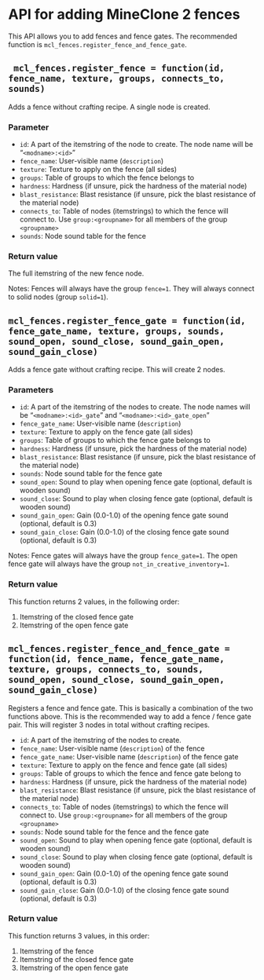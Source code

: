 # API for adding MineClone 2 fences
This API allows you to add fences and fence gates.
The recommended function is `mcl_fences.register_fence_and_fence_gate`.

## ` mcl_fences.register_fence = function(id, fence_name, texture, groups, connects_to, sounds)`
Adds a fence without crafting recipe. A single node is created.

### Parameter
* `id`: A part of the itemstring of the node to create. The node name will be “`<modname>:<id>`”
* `fence_name`: User-visible name (`description`)
* `texture`: Texture to apply on the fence (all sides)
* `groups`: Table of groups to which the fence belongs to
* `hardness`: Hardness (if unsure, pick the hardness of the material node)
* `blast_resistance`: Blast resistance (if unsure, pick the blast resistance of the material node)
* `connects_to`: Table of nodes (itemstrings) to which the fence will connect to. Use `group:<groupname>` for all members of the group `<groupname>`
* `sounds`: Node sound table for the fence

### Return value
The full itemstring of the new fence node.

Notes: Fences will always have the group `fence=1`. They will always connect to solid nodes (group `solid=1`).

## `mcl_fences.register_fence_gate = function(id, fence_gate_name, texture, groups, sounds, sound_open, sound_close, sound_gain_open, sound_gain_close)`
Adds a fence gate without crafting recipe. This will create 2 nodes.

### Parameters
* `id`: A part of the itemstring of the nodes to create. The node names will be “`<modname>:<id>_gate`” and “`<modname>:<id>_gate_open`”
* `fence_gate_name`: User-visible name (`description`)
* `texture`: Texture to apply on the fence gate (all sides)
* `groups`: Table of groups to which the fence gate belongs to
* `hardness`: Hardness (if unsure, pick the hardness of the material node)
* `blast_resistance`: Blast resistance (if unsure, pick the blast resistance of the material node)
* `sounds`: Node sound table for the fence gate
* `sound_open`: Sound to play when opening fence gate (optional, default is wooden sound)
* `sound_close`: Sound to play when closing fence gate (optional, default is wooden sound)
* `sound_gain_open`: Gain (0.0-1.0) of the opening fence gate sound (optional, default is 0.3)
* `sound_gain_close`: Gain (0.0-1.0) of the closing fence gate sound (optional, default is 0.3)

Notes: Fence gates will always have the group `fence_gate=1`. The open fence gate will always have the group `not_in_creative_inventory=1`.

### Return value
This function returns 2 values, in the following order:

1. Itemstring of the closed fence gate
2. Itemstring of the open fence gate

## `mcl_fences.register_fence_and_fence_gate = function(id, fence_name, fence_gate_name, texture, groups, connects_to, sounds, sound_open, sound_close, sound_gain_open, sound_gain_close)`
Registers a fence and fence gate. This is basically a combination of the two functions above. This is the recommended way to add a fence / fence gate pair.
This will register 3 nodes in total without crafting recipes.

* `id`: A part of the itemstring of the nodes to create.
* `fence_name`: User-visible name (`description`) of the fence
* `fence_gate_name`: User-visible name (`description`) of the fence gate
* `texture`: Texture to apply on the fence and fence gate (all sides)
* `groups`: Table of groups to which the fence and fence gate belong to
* `hardness`: Hardness (if unsure, pick the hardness of the material node)
* `blast_resistance`: Blast resistance (if unsure, pick the blast resistance of the material node)
* `connects_to`: Table of nodes (itemstrings) to which the fence will connect to. Use `group:<groupname>` for all members of the group `<groupname>`
* `sounds`: Node sound table for the fence and the fence gate
* `sound_open`: Sound to play when opening fence gate (optional, default is wooden sound)
* `sound_close`: Sound to play when closing fence gate (optional, default is wooden sound)
* `sound_gain_open`: Gain (0.0-1.0) of the opening fence gate sound (optional, default is 0.3)
* `sound_gain_close`: Gain (0.0-1.0) of the closing fence gate sound (optional, default is 0.3)

### Return value
This function returns 3 values, in this order:

1. Itemstring of the fence
2. Itemstring of the closed fence gate
3. Itemstring of the open fence gate

